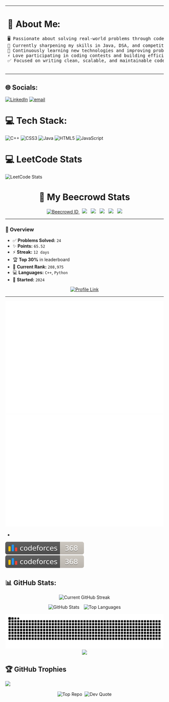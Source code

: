 <table>
  <tr>
    <td>
      <h1>💫 About Me:</h1>
      <pre>
🖥️ Passionate about solving real-world problems through code.
🎯 Currently sharpening my skills in Java, DSA, and competitive programming.
🌱 Continuously learning new technologies and improving problem-solving strategies.
⚡ Love participating in coding contests and building efficient solutions.
✅ Focused on writing clean, scalable, and maintainable code.
      </pre>
    </td>
    <td>
      <img src="https://user-images.githubusercontent.com/74038190/219923823-bf1ce878-c6b8-4faa-be07-93e6b1006521.gif" width="300">
    </td>
  </tr>
</table>




## 🌐 Socials:
[![LinkedIn](https://img.shields.io/badge/LinkedIn-%230077B5.svg?logo=linkedin&logoColor=white)](https://linkedin.com/in/https://www.linkedin.com/in/algopilot/) [![email](https://img.shields.io/badge/Email-D14836?logo=gmail&logoColor=white)](mailto:fahimasfaq01@gmail.com) 

# 💻 Tech Stack:
![C++](https://img.shields.io/badge/c++-%2300599C.svg?style=plastic&logo=c%2B%2B&logoColor=white) ![CSS3](https://img.shields.io/badge/css3-%231572B6.svg?style=plastic&logo=css3&logoColor=white) ![Java](https://img.shields.io/badge/java-%23ED8B00.svg?style=plastic&logo=openjdk&logoColor=white) ![HTML5](https://img.shields.io/badge/html5-%23E34F26.svg?style=plastic&logo=html5&logoColor=white) ![JavaScript](https://img.shields.io/badge/javascript-%23323330.svg?style=plastic&logo=javascript&logoColor=%23F7DF1E)



# 💻 LeetCode Stats
![LeetCode Stats](https://leetcard.jacoblin.cool/AlgoPilot?theme=forest&font=Fira%20Code&ext=heatmap)

<h1 align="center">🚀 My Beecrowd Stats</h1>

<p align="center">
  <a href="https://www.beecrowd.com.br/judge/en/profile/1153590">
    <img src="https://img.shields.io/badge/🪪_Beecrowd_ID-1153590-blueviolet?style=plastic&labelColor=2d2d2d" height="28" alt="Beecrowd ID" />
  </a>
  &nbsp;
  <img src="https://img.shields.io/badge/✅_Solved-24-success?style=plastic&labelColor=2d2d2d" height="28">
  &nbsp;
  <img src="https://img.shields.io/badge/✨_Points-65.52-yellow?style=plastic&labelColor=2d2d2d" height="28">
  &nbsp;
  <img src="https://img.shields.io/badge/⚡_Streak-12_days-orange?style=plastic&labelColor=2d2d2d" height="28">
  &nbsp;
  <img src="https://img.shields.io/badge/🏆_Top-30%25-cyan?style=plastic&labelColor=2d2d2d&color=00bcd4" height="28">
  &nbsp;
  <img src="https://img.shields.io/badge/🔰_Rank-208,975-green?style=plastic&labelColor=2d2d2d" height="28">
</p>

---

### 🧠 Overview

- ✅ **Problems Solved:** `24`  
- ✨ **Points:** `65.52`  
- ⚡ **Streak:** `12 days`  
- 🏆 **Top 30%** in leaderboard  
- 🔰 **Current Rank:** `208,975`  
- 💻 **Languages:** `C++`, `Python`  
- 📅 **Started:** `2024`

<p align="center">
  <a href="https://www.beecrowd.com.br/judge/en/profile/1153590">
    <img src="https://img.shields.io/badge/View%20My%20Profile-Click%20Here-green?style=plastic&labelColor=2d2d2d" alt="Profile Link">
  </a>
</p>  

  

---
![](https://raw.githubusercontent.com/Algo-Pilot/friendly-waffle/main/output/light_card.svg#gh-dark-mode-only)
![](https://raw.githubusercontent.com//Algo-Pilot/friendly-waffle/main/output/light_card.svg)

-

![](https://raw.githubusercontent.com/Algo-Pilot/friendly-waffle/main/output/max_rating.svg)
![](https://raw.githubusercontent.com/Algo-Pilot/friendly-waffle/main/output/rating.svg)

<h2>📊 GitHub Stats:</h2>

<!-- Centered Current Streak -->
<p align="center">
  <img src="https://nirzak-streak-stats.vercel.app/?user=algo-pilot&theme=dark&hide_border=true" alt="Current GitHub Streak"/>
</p>

<!-- Side-by-side Stats and Languages with spacing -->
<p align="center">
  <img src="https://github-readme-stats.vercel.app/api?username=algo-pilot&theme=dark&hide_border=true&include_all_commits=true&count_private=true" alt="GitHub Stats" style="margin-right: 10px;"/>
  <img src="https://github-readme-stats.vercel.app/api/top-langs/?username=algo-pilot&theme=dark&hide_border=true&include_all_commits=true&count_private=true&layout=compact" alt="Top Languages"/>
</p>

<img src="https://raw.githubusercontent.com/algo-pilot/algo-pilot/output/snake.svg" alt="Snake animation" />

<div align="center">
  <img src="https://profile-counter.glitch.me/algo-pilot/count.svg?"  />
</div>

###




## 🏆 GitHub Trophies
![](https://github-profile-trophy.vercel.app/?username=algo-pilot&theme=radical&no-frame=false&no-bg=false&margin-w=4)

<p align="center">
  
  <img src="https://github-contributor-stats.vercel.app/api?username=algo-pilot&limit=5&theme=dark&combine_all_yearly_contributions=true" alt="Top Repo" />
  
  <!-- Spacer for visible gap -->
  <img src="https://via.placeholder.com/30x1/00000000/00000000?text=+" alt="" />
  
  <img src="https://quotes-github-readme.vercel.app/api?type=vetical&theme=radical" alt="Dev Quote" />
  
</p>





